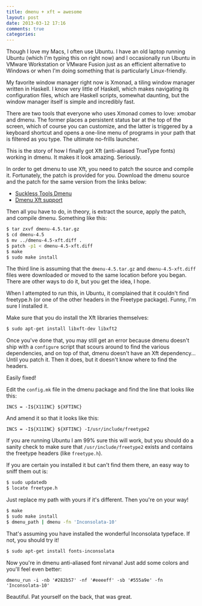 ```yaml
---
title: dmenu + xft = awesome
layout: post
date: 2013-03-12 17:16
comments: true
categories: 
---
```

Though I love my Macs, I often use Ubuntu. I have an old laptop running Ubuntu 
(which I'm typing this on right now) and I occasionally run Ubuntu in VMware 
Workstation or VMware Fusion just as an efficient alternative to Windows or 
when I'm doing something that is particularly Linux-friendly.

My favorite window manager right now is Xmonad, a tiling window manager 
written in Haskell. I know very little of Haskell, which makes navigating its 
configuration files, which are Haskell scripts, somewhat daunting, but the 
window manager itself is simple and incredibly fast.

There are two tools that everyone who uses Xmonad comes to love: xmobar and 
dmenu. The former places a persistent status bar at the top of the screen, 
which of course you can customize, and the latter is triggered by a keyboard 
shortcut and opens a one-line menu of programs in your path that is filtered 
as you type. The ultimate no-frills launcher.

This is the story of how I finally got Xft (anti-aliased TrueType fonts) 
working in dmenu. It makes it look amazing. Seriously.<!--more-->

In order to get dmenu to use Xft, you need to patch the source and compile it. 
Fortunately, the patch is provided for you. Download the dmenu source and the 
patch for the same version from the links below:

* [Suckless Tools Dmenu](http://tools.suckless.org/dmenu/)
* [Dmenu Xft support](http://tools.suckless.org/dmenu/patches/xft)

Then all you have to do, in theory, is extract the source, apply the patch, 
and compile dmenu. Something like this:

``` bash
$ tar zxvf dmenu-4.5.tar.gz
$ cd dmenu-4.5
$ mv ../dmenu-4.5-xft.diff .
$ patch -p1 < dmenu-4.5-xft.diff
$ make
$ sudo make install
```

The third line is assuming that the `dmenu-4.5.tar.gz` and 
`dmenu-4.5-xft.diff` files were downloaded or moved to the same location 
before you began. There are other ways to do it, but you get the idea, I hope.

When I attempted to run this, in Ubuntu, it complained that it couldn't find 
freetype.h (or one of the other headers in the Freetype package). Funny, I'm 
sure I installed it.

Make sure that you do install the Xft libraries themselves:

``` bash
$ sudo apt-get install libxft-dev libxft2
```

Once you've done that, you may still get an error because dmenu doesn't ship 
with a `configure` script that scours around to find the various dependencies, 
and on top of that, dmenu doesn't have an Xft dependency... Until you patch 
it. Then it does, but it doesn't know where to find the headers.

Easily fixed!

Edit the `config.mk` file in the dmenu package and find the line that looks 
like this:

```
INCS = -I${X11INC} ${XFTINC}
```

And amend it so that it looks like this:

```
INCS = -I${X11INC} ${XFTINC} -I/usr/include/freetype2
```

If you are running Ubuntu I am 99% sure this will work, but you should do a 
sanity check to make sure that `/usr/include/freetype2` exists and contains 
the freetype headers (like `freetype.h`).

If you are certain you installed it but can't find them there, an easy way to 
sniff them out is:

``` bash
$ sudo updatedb
$ locate freetype.h
```

Just replace my path with yours if it's different. Then you're on your way!

``` bash
$ make
$ sudo make install
$ dmenu_path | dmenu -fn 'Inconsolata-10'
```

That's assuming you have installed the wonderful Inconsolata typeface. If not, 
you should try it!

``` bash
$ sudo apt-get install fonts-inconsolata
```

Now you're in dmenu anti-aliased font nirvana! Just add some colors and you'll 
feel even better:

```
dmenu_run -i -nb '#282b57' -nf '#eeeeff' -sb '#555a9e' -fn 'Inconsolata-10'
```

Beautiful. Pat yourself on the back, that was great.
